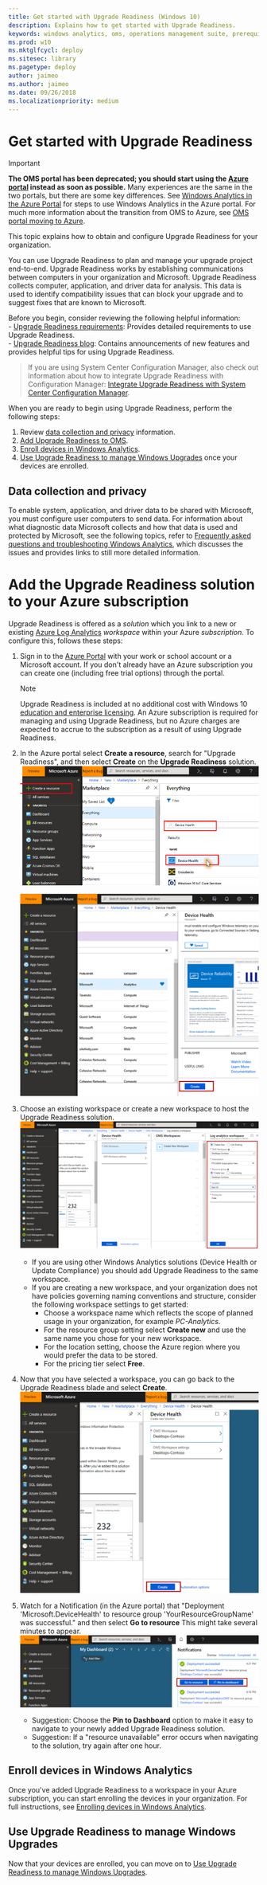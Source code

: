 ```yaml
---
title: Get started with Upgrade Readiness (Windows 10)
description: Explains how to get started with Upgrade Readiness.
keywords: windows analytics, oms, operations management suite, prerequisites, requirements, upgrades, log analytics,
ms.prod: w10
ms.mktglfcycl: deploy
ms.sitesec: library
ms.pagetype: deploy
author: jaimeo
ms.author: jaimeo
ms.date: 09/26/2018
ms.localizationpriority: medium
---
```


# Get started with Upgrade Readiness

>[!IMPORTANT]
>**The OMS portal has been deprecated; you should start using the [Azure portal](https://portal.azure.com) instead as soon as possible.** Many experiences are the same in the two portals, but there are some key differences. See [Windows Analytics in the Azure Portal](../update/windows-analytics-azure-portal.md) for steps to use Windows Analytics in the Azure portal. For much more information about the transition from OMS to Azure, see [OMS portal moving to Azure](https://docs.microsoft.com/azure/log-analytics/log-analytics-oms-portal-transition).

This topic explains how to obtain and configure Upgrade Readiness for your organization.

You can use Upgrade Readiness to plan and manage your upgrade project end-to-end. Upgrade Readiness works by establishing communications between computers in your organization and Microsoft. Upgrade Readiness collects computer, application, and driver data for analysis. This data is used to identify compatibility issues that can block your upgrade and to suggest fixes that are known to Microsoft.

Before you begin, consider reviewing the following helpful information:<BR>
    - [Upgrade Readiness requirements](upgrade-readiness-requirements.md): Provides detailed requirements to use Upgrade Readiness.<BR>
    - [Upgrade Readiness blog](https://blogs.technet.microsoft.com/UpgradeAnalytics): Contains announcements of new features and provides helpful tips for using Upgrade Readiness.

>If you are using System Center Configuration Manager, also check out information about how to integrate Upgrade Readiness with Configuration Manager: [Integrate Upgrade Readiness with System Center Configuration Manager](https://docs.microsoft.com/sccm/core/clients/manage/upgrade/upgrade-analytics).

When you are ready to begin using Upgrade Readiness, perform the following steps:

1. Review [data collection and privacy](#data-collection-and-privacy) information.
2. [Add Upgrade Readiness to OMS](#add-upgrade-readiness-to-operations-management-suite).
3. [Enroll devices in Windows Analytics](#enroll-devices-in-windows-analytics).
4. [Use Upgrade Readiness to manage Windows Upgrades](#use-upgrade-readiness-to-manage-windows-upgrades) once your devices are enrolled.

## Data collection and privacy

To enable system, application, and driver data to be shared with Microsoft, you must configure user computers to send data. For information about what diagnostic data Microsoft collects and how that data is used and protected by Microsoft, see the following topics, refer to [Frequently asked questions and troubleshooting Windows Analytics](https://docs.microsoft.com/windows/deployment/update/windows-analytics-FAQ-troubleshooting), which discusses the issues and provides links to still more detailed information.

# Add the Upgrade Readiness solution to your Azure subscription

Upgrade Readiness is offered as a *solution* which you link to a new or existing [Azure Log Analytics](https://azure.microsoft.com/services/log-analytics/) *workspace* within your Azure *subscription*. To configure this, follows these steps:

1. Sign in to the [Azure Portal](https://portal.azure.com) with your work or school account or a Microsoft account. If you don't already have an Azure subscription you can create one (including free trial options) through the portal.
   
    >[!NOTE] 
    > Upgrade Readiness is included at no additional cost with Windows 10 [education and enterprise licensing](https://docs.microsoft.com/en-us/windows/deployment/update/device-health-monitor#device-health-licensing). An Azure subscription is required for managing and using Upgrade Readiness, but no Azure charges are expected to accrue to the subscription as a result of using Upgrade Readiness. 

2. In the Azure portal select **Create a resource**, search for "Upgrade Readiness", and then select **Create** on the **Upgrade Readiness** solution.
    ![Azure portal page highlighting + Create a resource and with Upgrade Readiness selected](../images/CreateSolution-Part1-Marketplace.png)

    ![Azure portal showing Upgrade Readiness fly-in and Create button highlighted(images/CreateSolution-Part2-Create.png)](../images/CreateSolution-Part2-Create.png)
3. Choose an existing workspace or create a new workspace to host the Upgrade Readiness solution. 
    ![Azure portal showing Log Analytics workspace fly-in](../images/CreateSolution-Part3-Workspace.png)
    - If you are using other Windows Analytics solutions (Device Health or Update Compliance) you should add Upgrade Readiness to the same workspace.
    - If you are creating a new workspace, and your organization does not have policies governing naming conventions and structure, consider the following workspace settings to get started:
        - Choose a workspace name which reflects the scope of planned usage in your organization, for example *PC-Analytics*.
        - For the resource group setting select **Create new** and use the same name you chose for your new workspace.
        - For the location setting, choose the Azure region where you would prefer the data to be stored.
        - For the pricing tier select **Free**.
4. Now that you have selected a workspace, you can go back to the Upgrade Readiness blade and select **Create**.
    ![Azure portal showing workspace selected and with Create button highlighted](../images/CreateSolution-Part4-WorkspaceSelected.png)
5. Watch for a Notification (in the Azure portal) that "Deployment 'Microsoft.DeviceHealth' to resource group 'YourResourceGroupName' was successful." and then select **Go to resource** This might take several minutes to appear.
       ![Azure portal all services page with Log Analytics found and selected as favorite](../images/CreateSolution-Part5-GoToResource.png)
    - Suggestion: Choose the **Pin to Dashboard** option to make it easy to navigate to your newly added Upgrade Readiness solution.
    - Suggestion: If a "resource unavailable" error occurs when navigating to the solution, try again after one hour.

## Enroll devices in Windows Analytics


Once you've added Upgrade Readiness to a workspace in your Azure subscription, you can start enrolling the devices in your organization. For full instructions, see [Enrolling devices in Windows Analytics](https://docs.microsoft.com/windows/deployment/update/windows-analytics-get-started).



## Use Upgrade Readiness to manage Windows Upgrades

Now that your devices are enrolled, you can move on to [Use Upgrade Readiness to manage Windows Upgrades](https://docs.microsoft.com/windows/deployment/upgrade/use-upgrade-readiness-to-manage-windows-upgrades).
